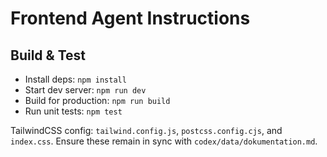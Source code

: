 # Frontend Agent Instructions

## Build & Test
- Install deps: `npm install`
- Start dev server: `npm run dev`
- Build for production: `npm run build`
- Run unit tests: `npm test`

TailwindCSS config: `tailwind.config.js`, `postcss.config.cjs`, and `index.css`.
Ensure these remain in sync with `codex/data/dokumentation.md`.
